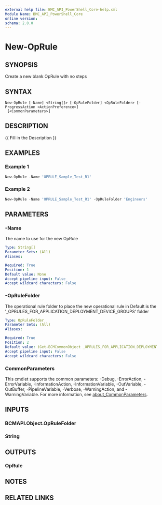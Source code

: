 ```yaml
---
external help file: BMC_API_PowerShell_Core-help.xml
Module Name: BMC_API_PowerShell_Core
online version:
schema: 2.0.0
---
```


# New-OpRule

## SYNOPSIS

Create a new blank OpRule with no steps

## SYNTAX

```text
New-OpRule [-Name] <String[]> [-OpRuleFolder] <OpRuleFolder> [-ProgressAction <ActionPreference>]
 [<CommonParameters>]
```

## DESCRIPTION

{{ Fill in the Description }}

## EXAMPLES

### Example 1

```PowerShell
New-OpRule -Name 'OPRULE_Sample_Test_R1'
```

### Example 2

```PowerShell
New-OpRule -Name 'OPRULE_Sample_Test_R1' -OpRuleFolder 'Engineers'
```

## PARAMETERS

### -Name

The name to use for the new OpRule

```yaml
Type: String[]
Parameter Sets: (All)
Aliases:

Required: True
Position: 1
Default value: None
Accept pipeline input: False
Accept wildcard characters: False
```

### -OpRuleFolder

The operational rule folder to place the new operational rule in
Default is the '_OPRULES_FOR_APPLICATION_DEPLOYMENT_DEVICE_GROUPS' folder

```yaml
Type: OpRuleFolder
Parameter Sets: (All)
Aliases:

Required: True
Position: 2
Default value: (Get-BCMCommonObject _OPRULES_FOR_APPLICATION_DEPLOYMENT_DEVICE_GROUPS -ObjectType 'Operational Rule Folder')
Accept pipeline input: False
Accept wildcard characters: False
```

### CommonParameters

This cmdlet supports the common parameters: -Debug, -ErrorAction, -ErrorVariable, -InformationAction, -InformationVariable, -OutVariable, -OutBuffer, -PipelineVariable, -Verbose, -WarningAction, and -WarningVariable. For more information, see [about_CommonParameters](http://go.microsoft.com/fwlink/?LinkID=113216).

## INPUTS

### BCMAPI.Object.OpRuleFolder

### String

## OUTPUTS

### OpRule

## NOTES

## RELATED LINKS

